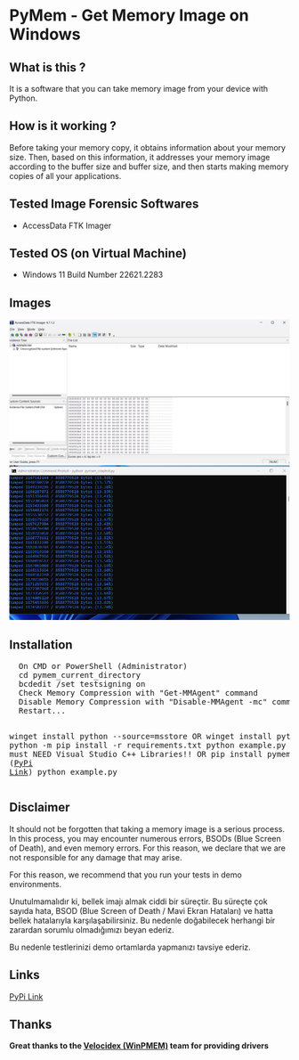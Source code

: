 # PyMem - Get Memory Image on Windows
<h2>What is this ?</h2>
<p>It is a software that you can take memory image from your device with Python.</p>
<h2>How is it working ?</h2>
<p>Before taking your memory copy, it obtains information about your memory size. Then, based on this information, it addresses your memory image according to the buffer size and buffer size, and then starts making memory copies of all your applications.</p>
<h2>Tested Image Forensic Softwares</h2>
<ul>
  <li>AccessData FTK Imager</li>
</ul>
<h2>Tested OS (on Virtual Machine)</h2>
<ul>
  <li>Windows 11 Build Number 22621.2283</li>
</ul>
<h2>Images</h2>
<img src="pic/ftk_imager_test.png" />
<br>
<img src="pic/wintest.png" />
<h2>Installation</h2>
<pre>
  On CMD or PowerShell (Administrator)
  cd pymem_current_directory
  bcdedit /set testsigning on
  Check Memory Compression with "Get-MMAgent" command
  Disable Memory Compression with "Disable-MMAgent -mc" command
  Restart...
  
  winget install python --source=msstore
  OR
  winget install python
  python -m pip install -r requirements.txt
  python example.py
  NOTE : You must NEED Visual Studio C++ Libraries!!
  OR
  pip install pymem_snapshot (<a target="_blank" href="https://pypi.org/project/pymem-snapshot/">PyPi Link</a>)
  python example.py
</pre>
<h2>Disclaimer</h2>
<p>It should not be forgotten that taking a memory image is a serious process. In this process, you may encounter numerous errors, BSODs (Blue Screen of Death), and even memory errors. For this reason, we declare that we are not responsible for any damage that may arise.

For this reason, we recommend that you run your tests in demo environments.</p>
<p>Unutulmamalıdır ki, bellek imajı almak ciddi bir süreçtir. Bu süreçte çok sayıda hata, BSOD (Blue Screen of Death / Mavi Ekran Hataları) ve hatta bellek hatalarıyla karşılaşabilirsiniz. Bu nedenle doğabilecek herhangi bir zarardan sorumlu olmadığımızı beyan ederiz. 

Bu nedenle testlerinizi demo ortamlarda yapmanızı tavsiye ederiz.</p>
<h2>Links</h2>
<a target="_blank" href="https://pypi.org/project/pymem-snapshot/">PyPi Link</a>
<h2>Thanks</h2>
<b>Great thanks to the <a target="_blank" href="https://github.com/Velocidex/WinPmem">Velocidex (WinPMEM)</a> team for providing drivers</b>
